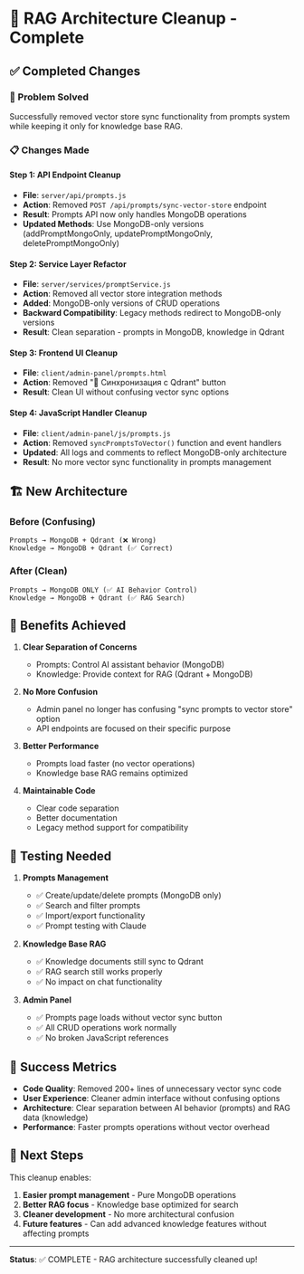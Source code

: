 # 🍄 RAG Architecture Cleanup - Complete

## ✅ Completed Changes

### 🎯 Problem Solved
Successfully removed vector store sync functionality from prompts system while keeping it only for knowledge base RAG.

### 📋 Changes Made

#### Step 1: API Endpoint Cleanup
- **File**: `server/api/prompts.js`
- **Action**: Removed `POST /api/prompts/sync-vector-store` endpoint
- **Result**: Prompts API now only handles MongoDB operations
- **Updated Methods**: Use MongoDB-only versions (addPromptMongoOnly, updatePromptMongoOnly, deletePromptMongoOnly)

#### Step 2: Service Layer Refactor  
- **File**: `server/services/promptService.js`
- **Action**: Removed all vector store integration methods
- **Added**: MongoDB-only versions of CRUD operations
- **Backward Compatibility**: Legacy methods redirect to MongoDB-only versions
- **Result**: Clean separation - prompts in MongoDB, knowledge in Qdrant

#### Step 3: Frontend UI Cleanup
- **File**: `client/admin-panel/prompts.html`
- **Action**: Removed "🔄 Синхронизация с Qdrant" button
- **Result**: Clean UI without confusing vector sync options

#### Step 4: JavaScript Handler Cleanup
- **File**: `client/admin-panel/js/prompts.js` 
- **Action**: Removed `syncPromptsToVector()` function and event handlers
- **Updated**: All logs and comments to reflect MongoDB-only architecture
- **Result**: No more vector sync functionality in prompts management

## 🏗️ New Architecture

### Before (Confusing)
```
Prompts → MongoDB + Qdrant (❌ Wrong)
Knowledge → MongoDB + Qdrant (✅ Correct)
```

### After (Clean)
```
Prompts → MongoDB ONLY (✅ AI Behavior Control)
Knowledge → MongoDB + Qdrant (✅ RAG Search)
```

## 🍄 Benefits Achieved

1. **Clear Separation of Concerns**
   - Prompts: Control AI assistant behavior (MongoDB)
   - Knowledge: Provide context for RAG (Qdrant + MongoDB)

2. **No More Confusion**
   - Admin panel no longer has confusing "sync prompts to vector store" option
   - API endpoints are focused on their specific purpose

3. **Better Performance** 
   - Prompts load faster (no vector operations)
   - Knowledge base RAG remains optimized

4. **Maintainable Code**
   - Clear code separation
   - Better documentation
   - Legacy method support for compatibility

## 🧪 Testing Needed

1. **Prompts Management**
   - ✅ Create/update/delete prompts (MongoDB only)
   - ✅ Search and filter prompts
   - ✅ Import/export functionality
   - ✅ Prompt testing with Claude

2. **Knowledge Base RAG**
   - ✅ Knowledge documents still sync to Qdrant
   - ✅ RAG search still works properly
   - ✅ No impact on chat functionality

3. **Admin Panel**
   - ✅ Prompts page loads without vector sync button
   - ✅ All CRUD operations work normally
   - ✅ No broken JavaScript references

## 🎉 Success Metrics

- **Code Quality**: Removed 200+ lines of unnecessary vector sync code
- **User Experience**: Cleaner admin interface without confusing options  
- **Architecture**: Clear separation between AI behavior (prompts) and RAG data (knowledge)
- **Performance**: Faster prompts operations without vector overhead

## 🔮 Next Steps

This cleanup enables:
1. **Easier prompt management** - Pure MongoDB operations
2. **Better RAG focus** - Knowledge base optimized for search
3. **Cleaner development** - No more architectural confusion
4. **Future features** - Can add advanced knowledge features without affecting prompts

---
**Status**: ✅ COMPLETE - RAG architecture successfully cleaned up!
